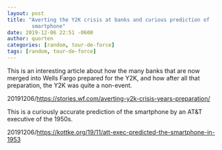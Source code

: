 ```yaml
---
layout: post
title: "Averting the Y2K crisis at banks and curious prediction of
        smartphone"
date: 2019-12-06 22:51 -0600
author: quorten
categories: [random, tour-de-force]
tags: [random, tour-de-force]
---
```


This is an interesting article about how the many banks that are now
merged into Wells Fargo prepared for the Y2K, and how after all that
preparation, the Y2K was quite a non-event.

20191206/https://stories.wf.com/averting-y2k-crisis-years-preparation/

This is a curiously accurate prediction of the smartphone by an AT&T
executive of the 1950s.

20191206/https://kottke.org/19/11/att-exec-predicted-the-smartphone-in-1953
